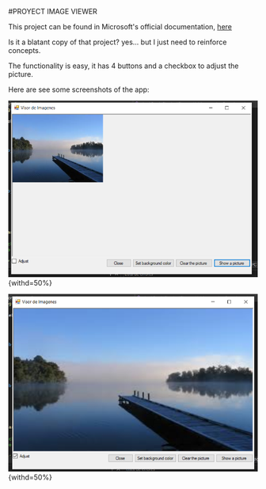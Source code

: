 #PROYECT IMAGE VIEWER

This project can be found in Microsoft's official documentation, [here](https://learn.microsoft.com/es-es/visualstudio/get-started/csharp/tutorial-windows-forms-picture-viewer-layout?view=vs-2022)

Is it a blatant copy of that project? yes... but I just need to reinforce concepts.

The functionality is easy, it has 4 buttons and a checkbox to adjust the picture.

Here are see some screenshots of the app:

![Screen1](/Images/captura1.png){withd=50%}

![Screen2](/Images/captura2.png){withd=50%}